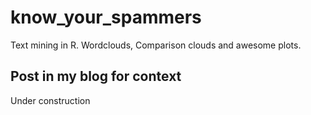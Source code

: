 # know_your_spammers
Text mining in R. Wordclouds, Comparison clouds and awesome plots.

## Post in my blog for context

Under construction

<!-- URL:  -->
